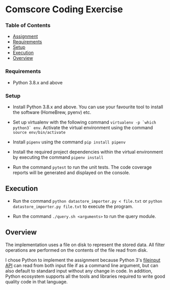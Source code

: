 # Comscore Coding Exercise

### Table of Contents

- [Assignment](Assignment.md)
- [Requirements](#requirements)
- [Setup](#setup)
- [Execution](#execution)
- [Overview](#overview)

### Requirements

* Python 3.8.x and above

### Setup

* Install Python 3.8.x and above. You can use your favourite tool to install the software (HomeBrew, pyenv) etc.

* Set up virtualenv with the following command ``virtualenv -p `which python3` env``. Activate the virtual environment using the command `source env/bin/activate`

* Install `pipenv` using the command `pip install pipenv`

* Install the required project dependencies within the virtual environment by executing the command `pipenv install`

* Run the command `pytest` to run the unit tests. The code coverage reports will be generated and displayed on the console.

## Execution

* Run the command `python datastore_importer.py < file.txt` or `python datastore_importer.py file.txt` to execute the program.

* Run the command `./query.sh <arguments>` to run the query module.

## Overview

The implementation uses a file on disk to represent the stored data. All filter operations are performed on the contents of the file read from disk.

I chose Python to implement the assignment because Python 3's [fileinput API](https://docs.python.org/3/library/fileinput.html) can read from both input file if as a command line argument, but can also default to standard input without any change in code. In addition, Python ecosystem supports all the tools and libraries required to write good quality code in that language.

